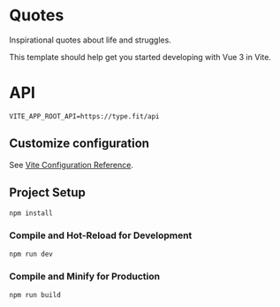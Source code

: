 # Quotes
Inspirational quotes about life and struggles.

This template should help get you started developing with Vue 3 in Vite.

# API
```
VITE_APP_ROOT_API=https://type.fit/api
```
## Customize configuration

See [Vite Configuration Reference](https://vitejs.dev/config/).

## Project Setup

```sh
npm install
```

### Compile and Hot-Reload for Development

```sh
npm run dev
```

### Compile and Minify for Production

```sh
npm run build
```
